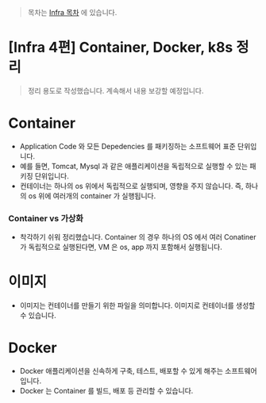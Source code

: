 > 목차는 [Infra 목차](https://insanelysimple.tistory.com/category/infra) 에 있습니다.



# [Infra 4편] Container, Docker, k8s 정리

> 정리 용도로 작성했습니다. 계속해서 내용 보강할 예정입니다.

# Container

- Application Code 와 모든 Depedencies 를 패키징하는 소프트웨어 표준 단위입니다.
- 예를 들면, Tomcat, Mysql 과 같은 애플리케이션을 독립적으로 실행할 수 있는 패키징 단위입니다.
- 컨테이너는 하나의 os 위에서 독립적으로 실행되며, 영향을 주지 않습니다. 즉, 하나의 os 위에 여러개의 container 가 실행됩니다.



### Container vs 가상화

- 착각하기 쉬워 정리했습니다. Container 의 경우 하나의 OS 에서 여러 Conatiner 가 독립적으로 실행된다면, VM 은 os, app 까지 포함해서 실행됩니다.



# 이미지

- 이미지는 컨테이너를 만들기 위한 파일을 의미합니다. 이미지로 컨테이너를 생성할 수 있습니다.



# Docker

- Docker 애플리케이션을 신속하게 구축, 테스트, 배포할 수 있게 해주는 소프트웨어입니다.
- Docker 는 Container 를 빌드, 배포 등 관리할 수 있습니다.


